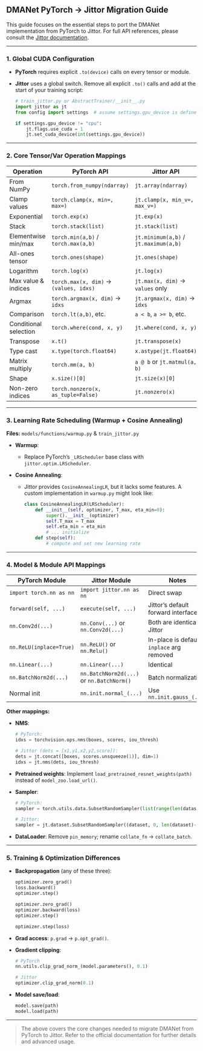 ## DMANet PyTorch → Jittor Migration Guide

This guide focuses on the essential steps to port the DMANet implementation from PyTorch to Jittor. For full API references, please consult the [Jittor documentation](https://cg.cs.tsinghua.edu.cn/jittor/assets/docs/index.html).

---

### 1. Global CUDA Configuration

* **PyTorch** requires explicit `.to(device)` calls on every tensor or module.
* **Jittor** uses a global switch. Remove all explicit `.to()` calls and add at the start of your training script:

  ```python
  # train_jittor.py or AbstractTrainer/__init__.py
  import jittor as jt
  from config import settings  # assume settings.gpu_device is defined

  if settings.gpu_device != "cpu":
      jt.flags.use_cuda = 1
      jt.set_cuda_device(int(settings.gpu_device))
  ```

---

### 2. Core Tensor/Var Operation Mappings

| Operation             | PyTorch API                            | Jittor API                            |
| --------------------- | -------------------------------------- | ------------------------------------- |
| From NumPy            | `torch.from_numpy(ndarray)`            | `jt.array(ndarray)`                   |
| Clamp values          | `torch.clamp(x, min=, max=)`           | `jt.clamp(x, min_v=, max_v=)`         |
| Exponential           | `torch.exp(x)`                         | `jt.exp(x)`                           |
| Stack                 | `torch.stack(list)`                    | `jt.stack(list)`                      |
| Elementwise min/max   | `torch.min(a,b)` / `torch.max(a,b)`    | `jt.minimum(a,b)` / `jt.maximum(a,b)` |
| All-ones tensor       | `torch.ones(shape)`                    | `jt.ones(shape)`                      |
| Logarithm             | `torch.log(x)`                         | `jt.log(x)`                           |
| Max value & indices   | `torch.max(x, dim)` → `(values, idxs)` | `jt.max(x, dim)` → `values` only      |
| Argmax                | `torch.argmax(x, dim)` → `idxs`        | `jt.argmax(x, dim)` → `idxs`          |
| Comparison            | `torch.lt(a,b)`, etc.                  | `a < b`, `a >= b`, etc.               |
| Conditional selection | `torch.where(cond, x, y)`              | `jt.where(cond, x, y)`                |
| Transpose             | `x.t()`                                | `jt.transpose(x)`                     |
| Type cast             | `x.type(torch.float64)`                | `x.astype(jt.float64)`                |
| Matrix multiply       | `torch.mm(a, b)`                       | `a @ b` or `jt.matmul(a, b)`          |
| Shape                 | `x.size()[0]`                          | `jt.size(x)[0]`                       |
| Non-zero indices      | `torch.nonzero(x, as_tuple=False)`     | `jt.nonzero(x)`                       |

---

### 3. Learning Rate Scheduling (Warmup + Cosine Annealing)

**Files:** `models/functions/warmup.py` & `train_jittor.py`

* **Warmup**:

  * Replace PyTorch’s `_LRScheduler` base class with `jittor.optim.LRScheduler`.

* **Cosine Annealing**:

  * Jittor provides `CosineAnnealingLR`, but it lacks some features. A custom implementation in `warmup.py` might look like:

    ```python
    class CosineAnnealingLR(LRScheduler):
        def __init__(self, optimizer, T_max, eta_min=0):
            super().__init__(optimizer)
            self.T_max = T_max
            self.eta_min = eta_min
            # ... initialize
        def step(self):
            # compute and set new learning rate
    ```

---

### 4. Model & Module API Mappings

| PyTorch Module          | Jittor Module                             | Notes                                      |
| ----------------------- | ----------------------------------------- | ------------------------------------------ |
| `import torch.nn as nn` | `import jittor.nn as nn`                  | Direct swap                                |
| `forward(self, ...)`    | `execute(self, ...)`                      | Jittor’s default forward interface         |
| `nn.Conv2d(...)`        | `nn.Conv(...)` or `nn.Conv2d(...)`        | Both are identical in Jittor               |
| `nn.ReLU(inplace=True)` | `nn.ReLU()` or `nn.Relu()`                | In-place is default; `inplace` arg removed |
| `nn.Linear(...)`        | `nn.Linear(...)`                          | Identical                                  |
| `nn.BatchNorm2d(...)`   | `nn.BatchNorm2d(...)` or `nn.BatchNorm()` | Batch normalization                        |
| Normal init             | `nn.init.normal_(...)`                    | Use `nn.init.gauss_(...)`                  |

**Other mappings:**

* **NMS**:

  ```python
  # PyTorch:
  idxs = torchvision.ops.nms(boxes, scores, iou_thresh)

  # Jittor (dets = [x1,y1,x2,y2,score]):
  dets = jt.concat([boxes, scores.unsqueeze(1)], dim=1)
  idxs = jt.nms(dets, iou_thresh)
  ```

* **Pretrained weights**: Implement `load_pretrained_resnet_weights(path)` instead of `model_zoo.load_url()`.

* **Sampler**:

  ```python
  # PyTorch:
  sampler = torch.utils.data.SubsetRandomSampler(list(range(len(dataset))))

  # Jittor:
  sampler = jt.dataset.SubsetRandomSampler((dataset, 0, len(dataset)-1))
  ```

* **DataLoader**: Remove `pin_memory`; rename `collate_fn` → `collate_batch`.

---

### 5. Training & Optimization Differences

* **Backpropagation** (any of these three):

  ```python
  optimizer.zero_grad()
  loss.backward()
  optimizer.step()
  ```

  ```python
  optimizer.zero_grad()
  optimizer.backward(loss)
  optimizer.step()
  ```

  ```python
  optimizer.step(loss)
  ```
* **Grad access**: `p.grad` → `p.opt_grad()`.
* **Gradient clipping**:

  ```python
  # PyTorch
  nn.utils.clip_grad_norm_(model.parameters(), 0.1)

  # Jittor
  optimizer.clip_grad_norm(0.1)
  ```
* **Model save/load**:

  ```python
  model.save(path)
  model.load(path)
  ```

---

> The above covers the core changes needed to migrate DMANet from PyTorch to Jittor. Refer to the official documentation for further details and advanced usage.
